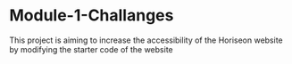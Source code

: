 # Module-1-Challanges

This project is aiming to increase the accessibility of the Horiseon website by modifying the starter code of the website
